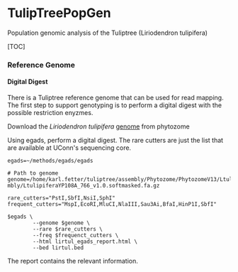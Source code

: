 # TulipTreePopGen
Population genomic analysis of the Tuliptree (Liriodendron tulipifera)

[TOC]

### Reference Genome 

#### Digital Digest

There is a Tuliptree reference genome that can be used for read mapping. The first step to support genotyping is to perform a digital digest with the possible restriction enyzmes.

Download the *Liriodendron tulipifera* [genome]() from phytozome

Using egads, perform a digital digest. The rare cutters are just the list that are available at UConn's sequencing core.

```
egads=~/methods/egads/egads

# Path to genome
genome=/home/karl.fetter/tuliptree/assembly/Phytozome/PhytozomeV13/LtulipiferaYP108A/v1.1/asse
mbly/LtulipiferaYP108A_766_v1.0.softmasked.fa.gz

rare_cutters="PstI,SbfI,NsiI,SphI"
frequent_cutters="MspI,EcoRI,MluCI,NlaIII,Sau3Ai,BfaI,HinP1I,SbfI"

$egads \
        --genome $genome \
        --rare $rare_cutters \
        --freq $frequenct_cutters \
        --html lirtul_egads_report.html \
        --bed lirtul.bed
```

The report contains the relevant information.